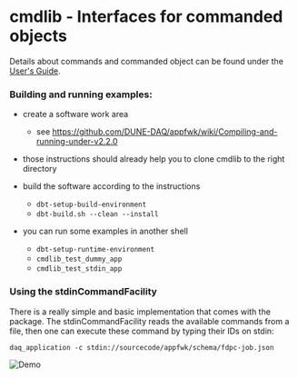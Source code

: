 # cmdlib - Interfaces for commanded objects
Details about commands and commanded object can be found under the [User's Guide](doc/UserGuide.md).

### Building and running examples:


* create a software work area
  * see https://github.com/DUNE-DAQ/appfwk/wiki/Compiling-and-running-under-v2.2.0

* those instructions should already help you to clone cmdlib to the right directory

* build the software according to the instructions
  * `dbt-setup-build-environment`
  * `dbt-build.sh --clean --install`

* you can run some examples in another shell
  * `dbt-setup-runtime-environment`
  * `cmdlib_test_dummy_app`
  * `cmdlib_test_stdin_app`

### Using the stdinCommandFacility
There is a really simple and basic implementation that comes with the package.
The stdinCommandFacility reads the available commands from a file, then one can
execute these command by typing their IDs on stdin:

    daq_application -c stdin://sourcecode/appfwk/schema/fdpc-job.json

![Demo](https://cernbox.cern.ch/index.php/s/BxvvU0PlPuyHjla/download)
